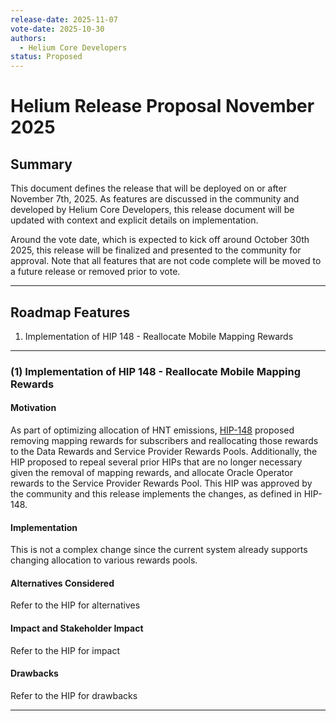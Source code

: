 ```yaml
---
release-date: 2025-11-07
vote-date: 2025-10-30
authors:
  - Helium Core Developers
status: Proposed
---
```


# Helium Release Proposal November 2025

## Summary

This document defines the release that will be deployed on or after November 7th, 2025. As features are discussed in the community and developed by Helium Core Developers, this release document will be updated with context and explicit details on implementation.

Around the vote date, which is expected to kick off around October 30th 2025, this release will be finalized and presented to the community for approval. Note that all features that are not code complete will be moved to a future release or removed prior to vote.

---

## Roadmap Features

1. Implementation of HIP 148 - Reallocate Mobile Mapping Rewards

---

### (1) Implementation of HIP 148 - Reallocate Mobile Mapping Rewards

#### Motivation

As part of optimizing allocation of HNT emissions, [HIP-148](https://github.com/helium/HIP/blob/main/0148-reallocate-mobile-mapping-rewards.md) proposed removing mapping rewards for subscribers and reallocating those rewards to the Data Rewards and Service Provider Rewards Pools. Additionally, the HIP proposed to repeal several prior HIPs that are no longer necessary given the removal of mapping rewards, and allocate Oracle Operator rewards to the Service Provider Rewards Pool. This HIP was approved by the community and this release implements the changes, as defined in HIP-148.

#### Implementation

This is not a complex change since the current system already supports changing allocation to various rewards pools.

#### Alternatives Considered

Refer to the HIP for alternatives

#### Impact and Stakeholder Impact

Refer to the HIP for impact

#### Drawbacks

Refer to the HIP for drawbacks

---
